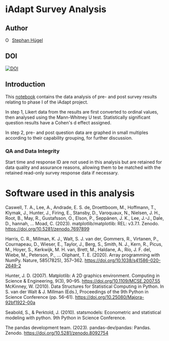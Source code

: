# iAdapt Survey Analysis
## Author
<div itemscope itemtype="https://schema.org/Person"><a itemprop="sameAs" content="https://orcid.org/0000-0003-4379-2450" href="https://orcid.org/0000-0003-4379-2450" target="orcid.widget" rel="me noopener noreferrer" style="vertical-align:top;"><img src="https://orcid.org/sites/default/files/images/orcid_16x16.png" style="width:1em;margin-right:.5em;" alt="ORCID iD icon">Stephan Hügel</a></div>

## DOI
[![DOI](https://zenodo.org/badge/662217973.svg)](https://zenodo.org/badge/latestdoi/662217973)

## Introduction
This [notebook](iadapt_geoforum.ipynb) contains the data analysis of pre- and post survey results relating to phase I of the iAdapt project.

In step 1, Likert data from the results are first converted to ordinal values, then analysed using the Mann-Whitney U test. Statistically significant question results have a Cohen's d effect assigned.

In step 2, pre- and post question data are graphed in small multiples according to their capability grouping, for further discussion.

### QA and Data Integrity
Start time and response ID are not used in this analysis but are retained for data quality and assurance reasons, allowing them to be matched with the retained read-only survey response data if necessary.

# Software used in this analysis

Caswell, T. A., Lee, A., Andrade, E. S. de, Droettboom, M., Hoffmann, T., Klymak, J., Hunter, J., Firing, E., Stansby, D., Varoquaux, N., Nielsen, J. H., Root, B., May, R., Gustafsson, O., Elson, P., Seppänen, J. K., Lee, J.-J., Dale, D., hannah, … Moad, C. (2023). matplotlib/matplotlib: REL: v3.7.1. Zenodo. https://doi.org/10.5281/zenodo.7697899

Harris, C. R., Millman, K. J., Walt, S. J. van der, Gommers, R., Virtanen, P., Cournapeau, D., Wieser, E., Taylor, J., Berg, S., Smith, N. J., Kern, R., Picus, M., Hoyer, S., Kerkwijk, M. H. van, Brett, M., Haldane, A., Río, J. F. del, Wiebe, M., Peterson, P., … Oliphant, T. E. (2020). Array programming with NumPy. Nature, 585(7825), 357–362. https://doi.org/10.1038/s41586-020-2649-2

Hunter, J. D. (2007). Matplotlib: A 2D graphics environment. Computing in Science & Engineering, 9(3), 90–95. https://doi.org/10.1109/MCSE.2007.55
McKinney, W. (2010). Data Structures for Statistical Computing in Python. In S. van der Walt & J. Millman (Eds.), Proceedings of the 9th Python in Science Conference (pp. 56–61). https://doi.org/10.25080/Majora-92bf1922-00a

Seabold, S., & Perktold, J. (2010). statsmodels: Econometric and statistical modeling with python. 9th Python in Science Conference.

The pandas development team. (2023). pandas-dev/pandas: Pandas. Zenodo. https://doi.org/10.5281/zenodo.8092754
